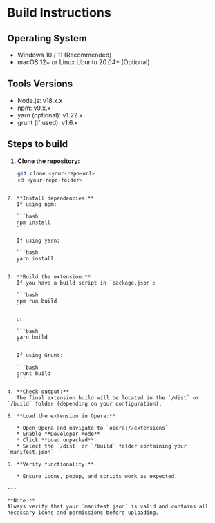 # Build Instructions

## Operating System  
- Windows 10 / 11 (Recommended)  
- macOS 12+ or Linux Ubuntu 20.04+ (Optional)

## Tools Versions  
- Node.js: v18.x.x  
- npm: v9.x.x  
- yarn (optional): v1.22.x  
- grunt (if used): v1.6.x

## Steps to build

1. **Clone the repository:**  
   ```bash
   git clone <your-repo-url>
   cd <your-repo-folder>
````

2. **Install dependencies:**
   If using npm:

   ```bash
   npm install
   ```

   If using yarn:

   ```bash
   yarn install
   ```

3. **Build the extension:**
   If you have a build script in `package.json`:

   ```bash
   npm run build
   ```

   or

   ```bash
   yarn build
   ```

   If using Grunt:

   ```bash
   grunt build
   ```

4. **Check output:**
   The final extension build will be located in the `/dist` or `/build` folder (depending on your configuration).

5. **Load the extension in Opera:**

   * Open Opera and navigate to `opera://extensions`
   * Enable **Developer Mode**
   * Click **Load unpacked**
   * Select the `/dist` or `/build` folder containing your `manifest.json`

6. **Verify functionality:**

   * Ensure icons, popup, and scripts work as expected.

---

**Note:**
Always verify that your `manifest.json` is valid and contains all necessary icons and permissions before uploading.

